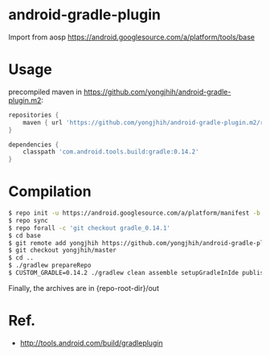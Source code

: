 android-gradle-plugin
=====================

Import from aosp https://android.googlesource.com/a/platform/tools/base

Usage
=====

precompiled maven in https://github.com/yongjhih/android-gradle-plugin.m2:

```gradle
repositories {
    maven { url 'https://github.com/yongjhih/android-gradle-plugin.m2/raw/master/' }
}

dependencies {
    classpath 'com.android.tools.build:gradle:0.14.2'
}
```

Compilation
===========

```bash
$ repo init -u https://android.googlesource.com/a/platform/manifest -b  gradle_0.13.1
$ repo sync
$ repo forall -c 'git checkout gradle_0.14.1'
$ cd base
$ git remote add yongjhih https://github.com/yongjhih/android-gradle-plugin
$ git checkout yongjhih/master
$ cd ..
$ ./gradlew prepareRepo
$ CUSTOM_GRADLE=0.14.2 ./gradlew clean assemble setupGradleInIde publishLocal
```

Finally, the archives are in {repo-root-dir}/out

Ref.
====

* http://tools.android.com/build/gradleplugin
